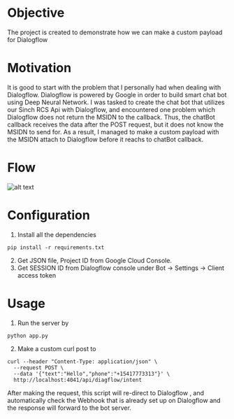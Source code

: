 # Objective
The project is created to demonstrate how we can make a custom payload for Dialogflow
# Motivation 
It is good to start with the problem that I personally had when dealing with Dialogflow. Dialogflow is powered by Google in order to build smart chat bot using Deep Neural Network. I was tasked to create the chat bot that utilizes our Sinch RCS Api with Dialogflow, and encountered one problem which Dialogflow does not return the MSIDN to the callback. Thus, the chatBot callback receives the data after the POST request, but it does not know the MSIDN to send for. 
As a result, I managed to make a custom payload with the MSIDN attach to Dialogflow before it reachs to chatBot callback.
# Flow
![alt text](https://s3.us-east-2.amazonaws.com/rcs-demo/github/Screen+Shot+2019-04-08+at+10.45.44+AM.png)

# Configuration
1. Install all the dependencies 
```
pip install -r requirements.txt
```
2. Get JSON file, Project ID from Google Cloud Console. 
3. Get SESSION ID from Dialogflow console under Bot -> Settings -> Client access token

# Usage 
1. Run the server by
```
python app.py
```
2. Make a custom curl post to 
```
curl --header "Content-Type: application/json" \
  --request POST \
  --data '{"text":"Hello","phone":"+15417773313"}' \
  http://localhost:4041/api/diagflow/intent
```

After making the request, this script will re-direct to Dialogflow , and automatically check the Webhook that is already set up on Dialogflow and the response will forward to the bot server. 
